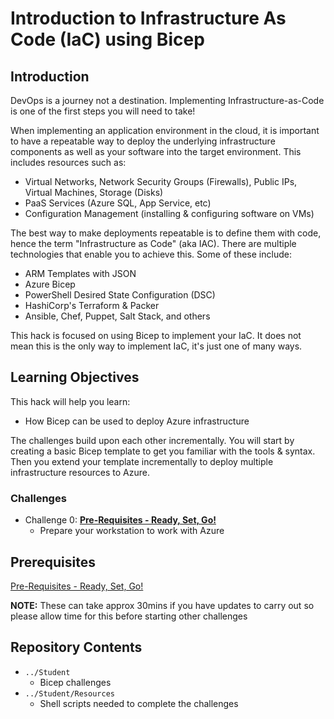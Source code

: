# Introduction to Infrastructure As Code (IaC) using Bicep

## Introduction

DevOps is a journey not a destination. Implementing Infrastructure-as-Code is one of the first steps you will need to take!

When implementing an application environment in the cloud, it is important to have a repeatable way to deploy the underlying infrastructure components as well as your software into the target environment.  This includes resources such as:
- Virtual Networks, Network Security Groups (Firewalls), Public IPs, Virtual Machines, Storage (Disks)
- PaaS Services (Azure SQL, App Service, etc)
- Configuration Management (installing & configuring software on VMs)

The best way to make deployments repeatable is to define them with code, hence the term "Infrastructure as Code" (aka IAC).  There are multiple technologies that enable you to achieve this. Some of these include:
- ARM Templates with JSON
- Azure Bicep
- PowerShell Desired State Configuration (DSC)
- HashiCorp's Terraform & Packer
- Ansible, Chef, Puppet, Salt Stack, and others

This hack is focused on using Bicep to implement your IaC. It does not mean this is the only way to implement IaC, it's just one of many ways.

## Learning Objectives

This hack will help you learn:
- How Bicep can be used to deploy Azure infrastructure

The challenges build upon each other incrementally. You will start by creating a basic Bicep template to get you familiar with the tools & syntax. Then you extend your template incrementally to deploy multiple infrastructure resources to Azure.

### Challenges

- Challenge 0: **[Pre-Requisites - Ready, Set, Go!](./Student/Bicep-Challenge-00.md)**
   - Prepare your workstation to work with Azure

## Prerequisites

[Pre-Requisites - Ready, Set, Go!](./Student/Bicep-Challenge-00.md)

**NOTE:** These can take approx 30mins if you have updates to carry out so please allow time for this before starting other challenges

## Repository Contents 
- `../Student`
  - Bicep challenges
- `../Student/Resources`
  - Shell scripts needed to complete the challenges


